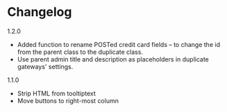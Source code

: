 # Changelog

1.2.0

* Added function to rename POSTed credit card fields – to change the id from the parent class to the duplicate class.
* Use parent admin title and description as placeholders in duplicate gateways' settings.

1.1.0

* Strip HTML from tooltiptext
* Move buttons to right-most column
